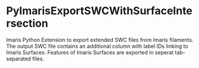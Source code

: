 # PyImarisExportSWCWithSurfaceIntersection
Imaris Python Extension to export extended SWC files from Imaris filaments. The output SWC file contains an additional column with label IDs linking to Imaris Surfaces. Features of Imaris Surfaces are exported in seperat tab-separated files.

